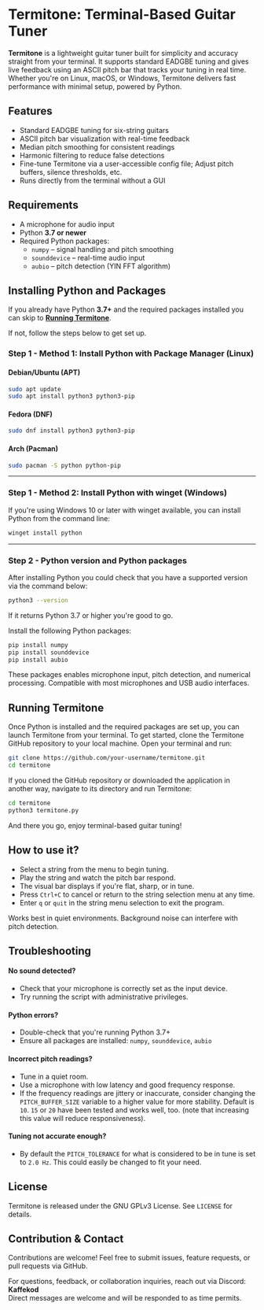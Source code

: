 # Termitone: Terminal-Based Guitar Tuner

**Termitone** is a lightweight guitar tuner built for simplicity and accuracy straight from your terminal. It supports standard EADGBE tuning and gives live feedback using an ASCII pitch bar that tracks your tuning in real time. Whether you're on Linux, macOS, or Windows, Termitone delivers fast performance with minimal setup, powered by Python.

## Features
- Standard EADGBE tuning for six-string guitars  
- ASCII pitch bar visualization with real-time feedback
- Median pitch smoothing for consistent readings  
- Harmonic filtering to reduce false detections  
- Fine-tune Termitone via a user-accessible config file; Adjust pitch buffers, silence thresholds, etc.
- Runs directly from the terminal without a GUI  

## Requirements
- A microphone for audio input
- Python **3.7 or newer**
- Required Python packages:
  - `numpy` – signal handling and pitch smoothing
  - `sounddevice` – real-time audio input
  - `aubio` – pitch detection (YIN FFT algorithm)

## Installing Python and Packages
If you already have Python **3.7+** and the required packages installed you can skip to [**Running Termitone**](#running-termitone).

If not, follow the steps below to get set up.

### Step 1 - Method 1: Install Python with Package Manager (Linux)

#### Debian/Ubuntu (APT)
```bash
sudo apt update
sudo apt install python3 python3-pip
```

#### Fedora (DNF)
```bash
sudo dnf install python3 python3-pip
```

#### Arch (Pacman)
```bash
sudo pacman -S python python-pip
```
---

### Step 1 - Method 2: Install Python with winget (Windows)

If you're using Windows 10 or later with winget available, you can install Python from the command line:

```bash
winget install python
```
---

### Step 2 - Python version and Python packages

After installing Python you could check that you have a supported version via the command below:
```bash
python3 --version
```
If it returns Python 3.7 or higher you're good to go.

Install the following Python packages:

```bash
pip install numpy
pip install sounddevice
pip install aubio
```
These packages enables microphone input, pitch detection, and numerical processing. Compatible with most microphones and USB audio interfaces.

## Running Termitone

Once Python is installed and the required packages are set up, you can launch Termitone from your terminal.
To get started, clone the Termitone GitHub repository to your local machine. Open your terminal and run:

```bash
git clone https://github.com/your-username/termitone.git
cd termitone
```

If you cloned the GitHub repository or downloaded the application in another way, navigate to its directory and run Termitone:
```bash
cd termitone
python3 termitone.py
```

And there you go, enjoy terminal-based guitar tuning!

## How to use it?

- Select a string from the menu to begin tuning.
- Play the string and watch the pitch bar respond.
- The visual bar displays if you're flat, sharp, or in tune.
- Press `Ctrl+C` to cancel or return to the string selection menu at any time.
- Enter `q` or `quit` in the string menu selection to exit the program.

Works best in quiet environments. Background noise can interfere with pitch detection.

## Troubleshooting
#### **No sound detected?**
  - Check that your microphone is correctly set as the input device.
  - Try running the script with administrative privileges.

#### **Python errors?**
  - Double-check that you're running Python 3.7+
  - Ensure all packages are installed: `numpy`, `sounddevice`, `aubio`

#### **Incorrect pitch readings?**
  - Tune in a quiet room.
  - Use a microphone with low latency and good frequency response.
  - If the frequency readings are jittery or inaccurate, consider changing the `PITCH_BUFFER_SIZE` variable to a higher value for more stability. Default is `10`. `15` or `20` have been tested and works well, too. (note that increasing this value will reduce responsiveness).

#### **Tuning not accurate enough?**
  - By default the `PITCH_TOLERANCE` for what is considered to be in tune is set to `2.0 Hz`. This could easily be changed to fit your need.

## License
Termitone is released under the GNU GPLv3 License. See `LICENSE` for details.

## Contribution & Contact

Contributions are welcome! Feel free to submit issues, feature requests, or pull requests via GitHub.

For questions, feedback, or collaboration inquiries, reach out via Discord: **Kaffekod**  
Direct messages are welcome and will be responded to as time permits.





